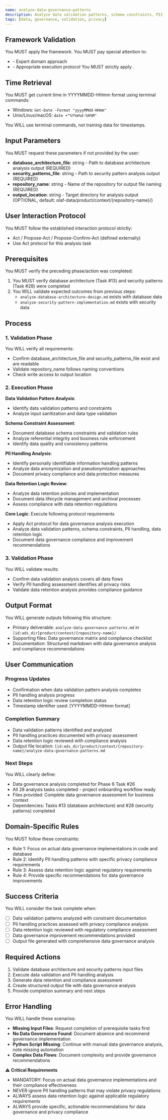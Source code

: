 ```yaml
---
name: analyze-data-governance-patterns
description: Analyze data validation patterns, schema constraints, PII handling, and data retention logic
tags: [data, governance, validation, privacy]
---
```


## Framework Validation
You MUST apply the <olaf-work-instructions> framework.
You MUST pay special attention to:
- <olaf-general-role-and-behavior> - Expert domain approach
- <olaf-interaction-protocols> - Appropriate execution protocol
You MUST strictly apply <olaf-framework-validation>.

## Time Retrieval
You MUST get current time in YYYYMMDD-HHmm format using terminal commands:
- Windows: `Get-Date -Format "yyyyMMdd-HHmm"`
- Unix/Linux/macOS: `date +"%Y%m%d-%H%M"`

You WILL use terminal commands, not training data for timestamps.

## Input Parameters
You MUST request these parameters if not provided by the user:
- **database_architecture_file**: string - Path to database architecture analysis output (REQUIRED)
- **security_patterns_file**: string - Path to security pattern analysis output (REQUIRED)
- **repository_name**: string - Name of the repository for output file naming (REQUIRED)
- **output_location**: string - Target directory for analysis output (OPTIONAL, default: olaf-data/product/context/{repository-name}/)

## User Interaction Protocol
You MUST follow the established interaction protocol strictly:
- Act / Propose-Act / Propose-Confirm-Act (defined externally)
- Use Act protocol for this analysis task

## Prerequisites
You MUST verify the preceding phase/action was completed:
1. You MUST verify database architecture (Task #13) and security patterns (Task #28) were completed
2. You WILL validate expected outcomes from previous steps:
   - `analyze-database-architecture-design.md` exists with database data
   - `analyze-security-pattern-implementation.md` exists with security data

## Process

### 1. Validation Phase
You WILL verify all requirements:
- Confirm database_architecture_file and security_patterns_file exist and are readable
- Validate repository_name follows naming conventions
- Check write access to output location

### 2. Execution Phase

**Data Validation Pattern Analysis**:
- Identify data validation patterns and constraints
- Analyze input sanitization and data type validation

**Schema Constraint Assessment**:
- Document database schema constraints and validation rules
- Analyze referential integrity and business rule enforcement
- Identify data quality and consistency patterns

**PII Handling Analysis**:
- Identify personally identifiable information handling patterns
- Analyze data anonymization and pseudonymization approaches
- Document privacy compliance and data protection measures

**Data Retention Logic Review**:
- Analyze data retention policies and implementation
- Document data lifecycle management and archival processes
- Assess compliance with data retention regulations

**Core Logic**: Execute following protocol requirements
- Apply Act protocol for data governance analysis execution
- Analyze data validation patterns, schema constraints, PII handling, data retention logic
- Document data governance compliance and improvement recommendations

### 3. Validation Phase
You WILL validate results:
- Confirm data validation analysis covers all data flows
- Verify PII handling assessment identifies all privacy risks
- Validate data retention analysis provides compliance guidance

## Output Format
You WILL generate outputs following this structure:
- Primary deliverable: `analyze-data-governance-patterns.md` in `[id:ads_dir]product/context/{repository-name}/`
- Supporting files: Data governance matrix and compliance checklist
- Documentation: Structured markdown with data governance analysis and compliance recommendations

## User Communication

### Progress Updates
- Confirmation when data validation pattern analysis completes
- PII handling analysis progress
- Data retention logic review completion status
- Timestamp identifier used: [YYYYMMDD-HHmm format]

### Completion Summary
- Data validation patterns identified and analyzed
- PII handling practices documented with privacy assessment
- Data retention logic reviewed with compliance analysis
- Output file location: `[id:ads_dir]product/context/{repository-name}/analyze-data-governance-patterns.md`

### Next Steps
You WILL clearly define:
- Data governance analysis completed for Phase 6 Task #26
- All 28 analysis tasks completed - project onboarding workflow ready
- Files provided: Complete data governance assessment for business context
- Dependencies: Tasks #13 (database architecture) and #28 (security patterns) completed

## Domain-Specific Rules
You MUST follow these constraints:
- Rule 1: Focus on actual data governance implementations in code and database
- Rule 2: Identify PII handling patterns with specific privacy compliance requirements
- Rule 3: Assess data retention logic against regulatory requirements
- Rule 4: Provide specific recommendations for data governance improvements

## Success Criteria
You WILL consider the task complete when:
- [ ] Data validation patterns analyzed with constraint documentation
- [ ] PII handling practices assessed with privacy compliance analysis
- [ ] Data retention logic reviewed with regulatory compliance assessment
- [ ] Data governance improvement recommendations provided
- [ ] Output file generated with comprehensive data governance analysis

## Required Actions
1. Validate database architecture and security patterns input files
2. Execute data validation and PII handling analysis
3. Generate data retention and compliance assessment
4. Create structured output file with data governance analysis
5. Provide completion summary and next steps

## Error Handling
You WILL handle these scenarios:
- **Missing Input Files**: Request completion of prerequisite tasks first
- **No Data Governance Found**: Document absence and recommend governance implementation
- **Python Script Missing**: Continue with manual data governance analysis, note missing automation
- **Complex Data Flows**: Document complexity and provide governance recommendations

⚠️ **Critical Requirements**
- MANDATORY: Focus on actual data governance implementations and their compliance effectiveness
- NEVER ignore PII handling patterns that may violate privacy regulations
- ALWAYS assess data retention logic against applicable regulatory requirements
- ALWAYS provide specific, actionable recommendations for data governance and privacy compliance
